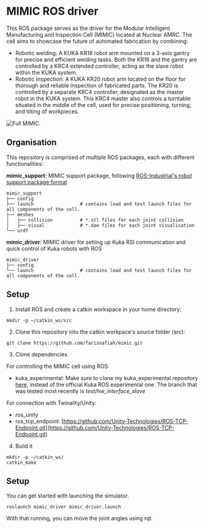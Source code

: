 # MIMIC ROS driver
This ROS package serves as the driver for the Modular Intelligent Manufacturing and Inspection Cell (MIMIC) located at Nuclear AMRC. The cell aims to showcase the future of automated fabrication by combining:
* Robotic welding: A KUKA KR16 robot arm mounted on a 3-axis gantry for precise and efficient welding tasks. Both the KR16 and the gantry are controlled by a KRC4 extended controller, acting as the slave robot within the KUKA system.
* Robotic Inspection: A KUKA KR20 robot arm located on the floor for thorough and reliable inspection of fabricated parts. The KR20 is controlled by a separate KRC4 controller, designated as the master robot in the KUKA system. This KRC4 master also controls a turntable situated in the middle of the cell, used for precise positioning, turning, and tilting of workpieces.
  
![Full MIMIC.](/docs/media/full_mimic.png)
## Organisation
This repository is comprised of multiple ROS packages, each with different functionalities:

**mimic_support**: MIMIC support package, following [ROS-Industrial's robot support package format](https://wiki.ros.org/Industrial/Tutorials/WorkingWithRosIndustrialRobotSupportPackages)

    mimic_support
    ├── config
    ├── launch                 # contains load and test launch files for all components of the cell. 
    ├── meshes
    │   ├── collision          # *.stl files for each joint collision
    │   ├── visual             # *.dae files for each joint visualisation
    └── urdf

**mimic_driver**: MIMIC driver for setting up Kuka RSI communication and quick control of Kuka robots with ROS

    mimic_driver
    ├── config
    └── launch                 # contains load and test launch files for all components of the cell. 

## Setup
1. Install ROS and create a catkin workspace in your home directory:
```
mkdir -p ~/catkin_ws/src
```
2. Clone this repository into the catkin workpace's source folder (src):
```
git clone https://github.com/farisnafiah/mimic.git
```
3. Clone dependencies.

For controlling the MIMIC cell using ROS: 
* kuka_experimental: Make sure to clone my kuka_experimental repository [here](https://github.com/farisnafiah/kuka_experimental.git), instead of the official Kuka ROS experimental one. The branch that was tested most recently is _test/hw_interface_slave_

For connection with Twinality/Unity: 
* ros_unity
* ros_tcp_endpoint: [https://github.com/Unity-Technologies/ROS-TCP-Endpoint.git](https://github.com/Unity-Technologies/ROS-TCP-Endpoint.git)

4. Build it
```
mkdir -p ~/catkin_ws/
catkin_make
```
## Setup
You can get started with launching the simulator.
```
roslaunch mimic_driver mimic_driver.launch
```
With that running, you can move the joint angles using rqt.

 
